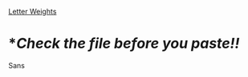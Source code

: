 [Letter Weights](https://bookwormadvs.fandom.com/wiki/Tile)
# **Check the file before you paste!!*
Sans
